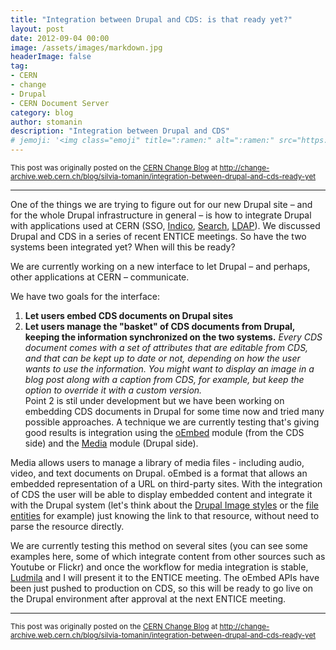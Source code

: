 ```yaml
---
title: "Integration between Drupal and CDS: is that ready yet?"
layout: post
date: 2012-09-04 00:00
image: /assets/images/markdown.jpg
headerImage: false
tag:
- CERN
- change
- Drupal
- CERN Document Server 
category: blog
author: stomanin
description: "Integration between Drupal and CDS"
# jemoji: '<img class="emoji" title=":ramen:" alt=":ramen:" src="https://assets.github.com/images/icons/emoji/unicode/1f35c.png" height="20" width="20" align="absmiddle">'
---
```


<small>This post was originally posted on the [CERN Change Blog](https://web.archive.org/web/20161102015242/http://change.web.cern.ch/) at <http://change-archive.web.cern.ch/blog/silvia-tomanin/integration-between-drupal-and-cds-ready-yet></small>

---


One of the things we are trying to figure out for our new Drupal site – and for the whole Drupal infrastructure in general – is how to integrate Drupal with applications used at CERN (SSO, [Indico](http://entice.web.cern.ch/projects/indico-feeds), [Search](http://entice.web.cern.ch/projects/drupal-search), [LDAP](http://entice.web.cern.ch/projects/ldap)). We discussed Drupal and CDS in a series of recent ENTICE meetings. So have the two systems been integrated yet? When will this be ready?

We are currently working on a new interface to let Drupal – and perhaps, other applications at CERN – communicate.

We have two goals for the interface:

1. **Let users embed CDS documents on Drupal sites**
2. **Let users manage the "basket" of CDS documents from Drupal, keeping the information synchronized on the two systems.** _Every CDS document comes with a set of attributes that are editable from CDS, and that can be kept up to date or not, depending on how the user wants to use the information. You might want to display an image in a blog post along with a caption from CDS, for example, but keep the option to override it with a custom version._  
Point 2 is stil under development but we have been working on embedding CDS documents in Drupal for some time now and tried many possible approaches. A technique we are currently testing that's giving good results is integration using the [oEmbed](http://oembed.com/) module (from the CDS side) and the [Media](http://drupal.org/project/media) module (Drupal side).

Media allows users to manage a library of media files - including audio, video, and text documents on Drupal. oEmbed is a format that allows an embedded representation of a URL on third-party sites. With the integration of CDS the user will be able to display embedded content and integrate it with the Drupal system (let's think about the [Drupal Image styles](http://drupal.org/documentation/modules/image) or the [file entities](http://drupal.org/project/file_entity) for example) just knowing the link to that resource, without need to parse the resource directly.

We are currently testing this method on several sites (you can see some examples here, some of which integrate content from other sources such as Youtube or Flickr) and once the workflow for media integration is stable, [Ludmila](http://change-archive.web.cern.ch/blog/61) and I will present it to the ENTICE meeting. The oEmbed APIs have been just pushed to production on CDS, so this will be ready to go live on the Drupal environment after approval at the next ENTICE meeting. 

---

<small>This post was originally posted on the [CERN Change Blog](https://web.archive.org/web/20161102015242/http://change.web.cern.ch/) at <http://change-archive.web.cern.ch/blog/silvia-tomanin/integration-between-drupal-and-cds-ready-yet></small>

